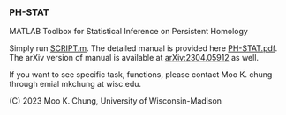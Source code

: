 ### PH-STAT 
MATLAB Toolbox for Statistical Inference on Persistent Homology

Simply run [SCRIPT.m](https://github.com/laplcebeltrami/PH-STAT/blob/main/SCRIPT.m). The detailed manual is provided here
[PH-STAT.pdf](https://github.com/laplcebeltrami/PH-STAT/blob/main/PH-STAT.pdf). The arXiv version of manual is available at [arXiv:2304.05912](http://arxiv.org/abs/2304.05912) as well.  

If you want to see specific task, functions, please contact Moo K. chung through emial mkchung at wisc.edu. 



(C) 2023 Moo K. Chung, University of Wisconsin-Madison

